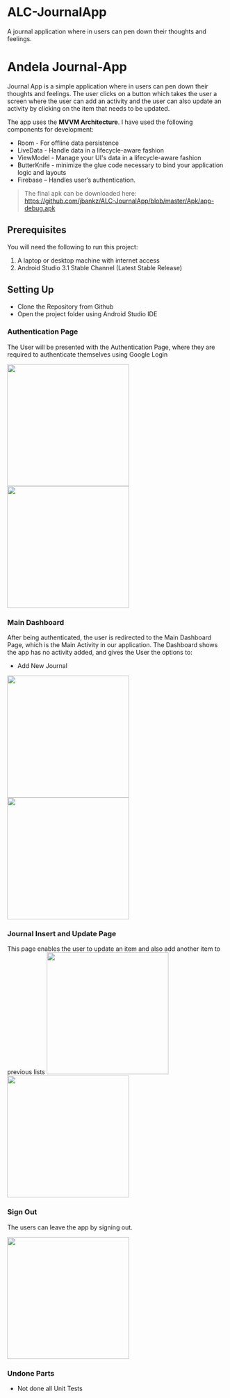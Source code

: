 # ALC-JournalApp
A journal application where in users can pen down their thoughts and feelings.

# Andela Journal-App
Journal App is a simple application where in users can pen down their thoughts and feelings. 
The user clicks on a button which takes the user a screen where the user can add an activity and the user can also update an activity by clicking on the item that needs to be updated.

The app uses the **MVVM Architecture**. I have used the following components for development:

* Room - For offline data persistence
* LiveData - Handle data in a lifecycle-aware fashion 
* ViewModel - Manage your UI's data in a lifecycle-aware fashion
* ButterKnife -  minimize the glue code necessary to bind your application logic and layouts
* Firebase – Handles user’s authentication.

> The final apk can be downloaded here: <https://github.com/jbankz/ALC-JournalApp/blob/master/Apk/app-debug.apk>

## Prerequisites
You will need the following to run this project:
1. A laptop or desktop machine with internet access
2. Android Studio 3.1 Stable Channel (Latest Stable Release)

## Setting Up
* Clone the Repository from Github
* Open the project folder using Android Studio IDE

### Authentication Page
The User will be presented with the Authentication Page, where they are required to authenticate themselves using Google Login


<img src="https://github.com/jbankz/ALC-JournalApp/blob/master/Screenshots/authentication_one.png" width="280"/>   <img src="https://github.com/jbankz/ALC-JournalApp/blob/master/Screenshots/authentication_two.png" width="280"/> 


### Main Dashboard 
After being authenticated, the user is redirected to the Main Dashboard Page, which is the Main Activity in our application. The Dashboard shows the app has no activity added, and gives the User the options to:

* Add New Journal

<img src="https://github.com/jbankz/ALC-JournalApp/blob/master/Screenshots/main_one.png" width="280"/>   <img src="https://github.com/jbankz/ALC-JournalApp/blob/master/Screenshots/main_two.png" width="280"/> 

### Journal Insert and Update Page
This page enables the user to update an item and also add another item to previous lists
<img src="https://github.com/jbankz/ALC-JournalApp/blob/master/Screenshots/add_one.png" width="280"/>   <img src="https://github.com/jbankz/ALC-JournalApp/blob/master/Screenshots/add_two.png" width="280"/>

### Sign Out
The users can leave the app by signing out.

<img src="https://github.com/jbankz/ALC-JournalApp/blob/master/screenshots/sign_out.png" width="280"/> 

### Undone Parts
* Not done all Unit Tests

